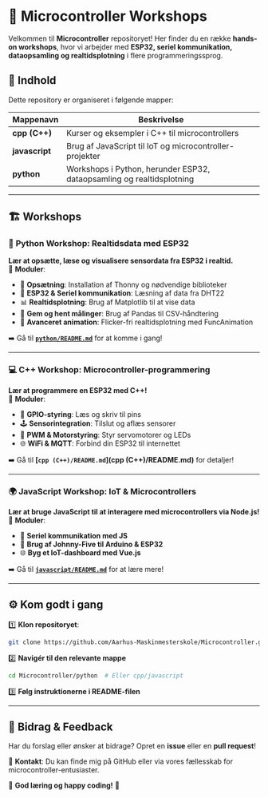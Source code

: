 # 🔌 Microcontroller Workshops  

Velkommen til **Microcontroller** repositoryet! Her finder du en række **hands-on workshops**, hvor vi arbejder med **ESP32, seriel kommunikation, dataopsamling og realtidsplotning** i flere programmeringssprog.

## 📌 Indhold  
Dette repository er organiseret i følgende mapper:  

| Mappenavn | Beskrivelse |
|-----------|------------|
| **cpp (C++)** | Kurser og eksempler i C++ til microcontrollers |
| **javascript** | Brug af JavaScript til IoT og microcontroller-projekter |
| **python** | Workshops i Python, herunder ESP32, dataopsamling og realtidsplotning |

---

## 🏗️ **Workshops**  

### 🚀 **Python Workshop: Realtidsdata med ESP32**
**Lær at opsætte, læse og visualisere sensordata fra ESP32 i realtid.**  
📌 **Moduler**:  
- 🔧 **Opsætning**: Installation af Thonny og nødvendige biblioteker  
- 📡 **ESP32 & Seriel kommunikation**: Læsning af data fra DHT22  
- 📊 **Realtidsplotning**: Brug af Matplotlib til at vise data  
- 💾 **Gem og hent målinger**: Brug af Pandas til CSV-håndtering  
- 🚀 **Avanceret animation**: Flicker-fri realtidsplotning med FuncAnimation  

➡️ Gå til **[`python/README.md`](python/README.md)** for at komme i gang!  

---

### 💻 **C++ Workshop: Microcontroller-programmering**
**Lær at programmere en ESP32 med C++!**  
📌 **Moduler**:  
- 🔌 **GPIO-styring**: Læs og skriv til pins  
- 🕹️ **Sensorintegration**: Tilslut og aflæs sensorer  
- 🔄 **PWM & Motorstyring**: Styr servomotorer og LEDs  
- 🌐 **WiFi & MQTT**: Forbind din ESP32 til internettet  

➡️ Gå til **[`cpp (C++)/README.md`](cpp (C++)/README.md)** for detaljer!  

---

### 🌍 **JavaScript Workshop: IoT & Microcontrollers**
**Lær at bruge JavaScript til at interagere med microcontrollers via Node.js!**  
📌 **Moduler**:  
- 📡 **Seriel kommunikation med JS**  
- 🔧 **Brug af Johnny-Five til Arduino & ESP32**  
- 🌐 **Byg et IoT-dashboard med Vue.js**  

➡️ Gå til **[`javascript/README.md`](javascript/README.md)** for at lære mere!  

---

## ⚙️ **Kom godt i gang**
1️⃣ **Klon repositoryet**:  
```bash
git clone https://github.com/Aarhus-Maskinmesterskole/Microcontroller.git
```
2️⃣ **Navigér til den relevante mappe**  
```bash
cd Microcontroller/python  # Eller cpp/javascript
```
3️⃣ **Følg instruktionerne i README-filen**  

---

## 🤝 **Bidrag & Feedback**
Har du forslag eller ønsker at bidrage? Opret en **issue** eller en **pull request**!  

🔗 **Kontakt**: Du kan finde mig på GitHub eller via vores fællesskab for microcontroller-entusiaster.  

🚀 **God læring og happy coding!** 🎉  
